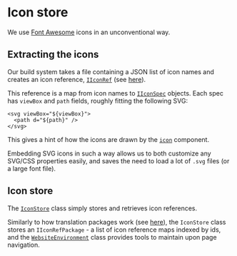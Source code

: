 # Icon store

We use [Font Awesome](https://fontawesome.com/) icons in an unconventional way.

## Extracting the icons

Our build system takes a file containing a JSON list of icon names and creates an icon reference, [`IIconRef`](../common/icon_store/types.ts) (see [here](../../build/#icon-references)).

This reference is a map from icon names to [`IIconSpec`](../common/icon_store/types.ts) objects. Each spec has `viewBox` and `path` fields, roughly fitting the following SVG:
```
<svg viewBox="${viewBox}">
  <path d="${path}" />
</svg>
```

This gives a hint of how the icons are drawn by the [`icon`](../components/icon.ts) component.

Embedding SVG icons in such a way allows us to both customize any SVG/CSS properties easily, and saves the need to load a lot of `.svg` files (or a large font file).

## Icon store

The [`IconStore`](./store.ts) class simply stores and retrieves icon references.

Similarly to how translation packages work (see [here](../translation#translation-packages)), the `IconStore` class stores an `IIconRefPackage` - a list of icon reference maps indexed by ids, and the [`WebsiteEnvironment`](../environment.ts) class provides tools to maintain upon page navigation.
